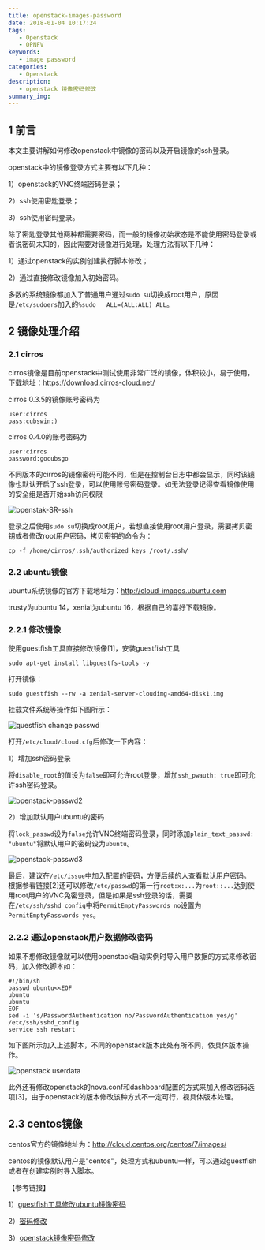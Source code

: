 ```yaml
---
title: openstack-images-password
date: 2018-01-04 10:17:24
tags: 
   - Openstack
   - OPNFV
keywords:
   - image password
categories:
   - Openstack
description:
   - openstack 镜像密码修改
summary_img:
---
```


## 1 前言

本文主要讲解如何修改openstack中镜像的密码以及开启镜像的ssh登录。

openstack中的镜像登录方式主要有以下几种：

1）openstack的VNC终端密码登录；

2）ssh使用密匙登录；

3）ssh使用密码登录。

除了密匙登录其他两种都需要密码，而一般的镜像初始状态是不能使用密码登录或者说密码未知的，因此需要对镜像进行处理，处理方法有以下几种：

1）通过openstack的实例创建执行脚本修改；

2）通过直接修改镜像加入初始密码。

多数的系统镜像都加入了普通用户通过`sudo su`切换成root用户，原因是`/etc/sudoers`加入的`%sudo   ALL=(ALL:ALL) ALL`。

## 2 镜像处理介绍

### 2.1 cirros

cirros镜像是目前openstack中测试使用非常广泛的镜像，体积较小，易于使用，下载地址：https://download.cirros-cloud.net/

cirros 0.3.5的镜像账号密码为

```
user:cirros
pass:cubswin:)
```

cirros 0.4.0的账号密码为

```
user:cirros
password:gocubsgo
```

不同版本的cirros的镜像密码可能不同，但是在控制台日志中都会显示，同时该镜像也默认开启了ssh登录，可以使用账号密码登录。如无法登录记得查看镜像使用的安全组是否开始ssh访问权限

![openstak-SR-ssh](https://i.imgur.com/5P14D7V.jpg)

登录之后使用`sudo su`切换成root用户，若想直接使用root用户登录，需要拷贝密钥或者修改root用户密码，拷贝密钥的命令为：

```shell
cp -f /home/cirros/.ssh/authorized_keys /root/.ssh/
```



### 2.2 ubuntu镜像

ubuntu系统镜像的官方下载地址为：http://cloud-images.ubuntu.com

trusty为ubuntu 14，xenial为ubuntu 16，根据自己的喜好下载镜像。

### 2.2.1 修改镜像

使用guestfish工具直接修改镜像[1]，安装guestfish工具

```shell
sudo apt-get install libguestfs-tools -y
```

打开镜像：

```shell
sudo guestfish --rw -a xenial-server-cloudimg-amd64-disk1.img
```

挂载文件系统等操作如下图所示：

![guestfish change passwd](https://i.imgur.com/TVe8pr4.jpg)

打开`/etc/cloud/cloud.cfg`后修改一下内容：

1）增加ssh密码登录

将`disable_root`的值设为`false`即可允许root登录，增加`ssh_pwauth: true`即可允许ssh密码登录。

![openstack-passwd2](https://i.imgur.com/Rzj5T7u.jpg)

2）增加默认用户ubuntu的密码

将`lock_passwd`设为`false`允许VNC终端密码登录，同时添加`plain_text_passwd: "ubuntu"`将默认用户的密码设为`ubuntu`。

![openstack-passwd3](https://i.imgur.com/RLL7eEI.jpg)

最后，建议在`/etc/issue`中加入配置的密码，方便后续的人查看默认用户密码。根据参看链接[2]还可以修改`/etc/passwd`的第一行`root:x:...`为`root::...`达到使用root用户的VNC免密登录，但是如果是ssh登录的话，需要在`/etc/ssh/sshd_config`中将`PermitEmptyPasswords no`设置为`PermitEmptyPasswords yes`。

### 2.2.2 通过openstack用户数据修改密码

如果不想修改镜像就可以使用openstack启动实例时导入用户数据的方式来修改密码，加入修改脚本如：

```shell
#!/bin/sh
passwd ubuntu<<EOF
ubuntu
ubuntu
EOF
sed -i 's/PasswordAuthentication no/PasswordAuthentication yes/g' /etc/ssh/sshd_config
service ssh restart
```

如下图所示加入上述脚本，不同的openstack版本此处有所不同，依具体版本操作。

![openstack userdata](https://i.imgur.com/wQ0HrVd.jpg)

此外还有修改openstack的nova.conf和dashboard配置的方式来加入修改密码选项[3]，由于openstack的版本修改该种方式不一定可行，视具体版本处理。

## 2.3 centos镜像

centos官方的镜像地址为：http://cloud.centos.org/centos/7/images/

centos的镜像默认用户是"centos"，处理方式和ubuntu一样，可以通过guestfish或者在创建实例时导入脚本。



【参考链接】

1）[guestfish工具修改ubuntu镜像密码](http://blog.csdn.net/shuaijiasanshao/article/details/51260673)

2）[密码修改](https://ask.openstack.org/en/question/5531/defining-default-user-password-for-ubuntu-cloud-image/)

3）[openstack镜像密码修改](https://xiexianbin.cn/openstack/2017/03/23/OpenStack-image-password-modification)











